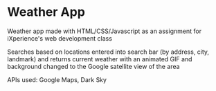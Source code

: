 # Weather App

Weather app made with HTML/CSS/Javascript as an assignment for iXperience's web development class

Searches based on locations entered into search bar (by address, city, landmark) and returns current weather with an animated GIF and background changed to the Google satellite view of the area

APIs used: Google Maps, Dark Sky
